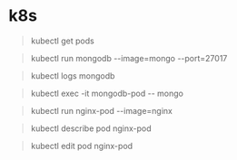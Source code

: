 # k8s

> kubectl get pods

> kubectl run mongodb --image=mongo --port=27017

> kubectl logs mongodb

> kubectl exec -it mongodb-pod -- mongo

> kubectl run nginx-pod --image=nginx

> kubectl describe pod nginx-pod

> kubectl edit pod nginx-pod
